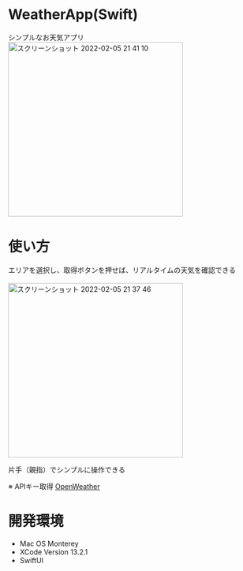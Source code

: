 # WeatherApp(Swift)
シンプルなお天気アプリ<br>
<img width="354" alt="スクリーンショット 2022-02-05 21 41 10" src="https://user-images.githubusercontent.com/91657176/152642548-7b04eaa4-e84c-4abf-91eb-965a8a2f1564.png">

# 使い方
エリアを選択し、取得ボタンを押せば、リアルタイムの天気を確認できる<br><br>
<img width="354" alt="スクリーンショット 2022-02-05 21 37 46" src="https://user-images.githubusercontent.com/91657176/152642478-301de93d-ea06-442d-b68f-c7c4fe999d66.png">

片手（親指）でシンプルに操作できる

※ APIキー取得
[OpenWeather](https://openweathermap.org/current)

# 開発環境
- Mac OS Monterey
- XCode Version 13.2.1
- SwiftUI
